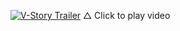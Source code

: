 [![V-Story Trailer](https://img.youtube.com/vi/IVMrzyoObPY/0.jpg)](https://www.youtube.com/watch?v=IVMrzyoObPY&feature=youtu.be)
△ Click to play video
